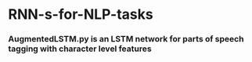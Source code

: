 # RNN-s-for-NLP-tasks
### AugmentedLSTM.py is an LSTM network for parts of speech tagging with character level features
